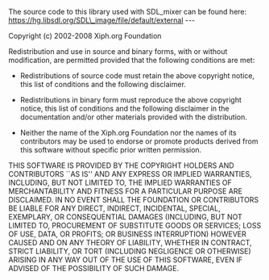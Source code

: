 The source code to this library used with SDL\_mixer can be found here:
https://hg.libsdl.org/SDL\_image/file/default/external ---

Copyright (c) 2002-2008 Xiph.org Foundation

Redistribution and use in source and binary forms, with or without
modification, are permitted provided that the following conditions are
met:

-   Redistributions of source code must retain the above copyright
    notice, this list of conditions and the following disclaimer.

-   Redistributions in binary form must reproduce the above copyright
    notice, this list of conditions and the following disclaimer in the
    documentation and/or other materials provided with the distribution.

-   Neither the name of the Xiph.org Foundation nor the names of its
    contributors may be used to endorse or promote products derived from
    this software without specific prior written permission.

THIS SOFTWARE IS PROVIDED BY THE COPYRIGHT HOLDERS AND CONTRIBUTORS
\`\`AS IS'' AND ANY EXPRESS OR IMPLIED WARRANTIES, INCLUDING, BUT NOT
LIMITED TO, THE IMPLIED WARRANTIES OF MERCHANTABILITY AND FITNESS FOR A
PARTICULAR PURPOSE ARE DISCLAIMED. IN NO EVENT SHALL THE FOUNDATION OR
CONTRIBUTORS BE LIABLE FOR ANY DIRECT, INDIRECT, INCIDENTAL, SPECIAL,
EXEMPLARY, OR CONSEQUENTIAL DAMAGES (INCLUDING, BUT NOT LIMITED TO,
PROCUREMENT OF SUBSTITUTE GOODS OR SERVICES; LOSS OF USE, DATA, OR
PROFITS; OR BUSINESS INTERRUPTION) HOWEVER CAUSED AND ON ANY THEORY OF
LIABILITY, WHETHER IN CONTRACT, STRICT LIABILITY, OR TORT (INCLUDING
NEGLIGENCE OR OTHERWISE) ARISING IN ANY WAY OUT OF THE USE OF THIS
SOFTWARE, EVEN IF ADVISED OF THE POSSIBILITY OF SUCH DAMAGE.

